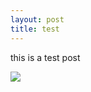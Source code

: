 ```yaml
---
layout: post
title: test
---
```


this is a test post

![](https://farm5.staticflickr.com/4492/38010671352_dca6f9d88e_o_d.jpg)
